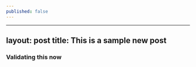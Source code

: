```yaml
---
published: false
---
```

---
layout: post
title: This is a sample new post
---

### Validating this now